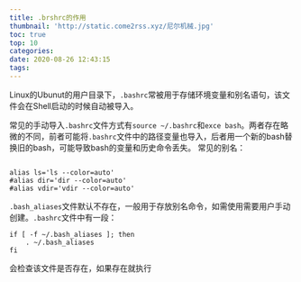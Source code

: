 ```yaml
---
title: .brshrc的作用
thumbnail: 'http://static.come2rss.xyz/尼尔机械.jpg'
toc: true
top: 10
categories:
date: 2020-08-26 12:43:15
tags:
---
```


Linux的Ubunut的用户目录下，`.bashrc`常被用于存储环境变量和别名语句，该文件会在Shell启动的时候自动被导入。

<!-- more -->

常见的手动导入`.bashrc`文件方式有`source ~/.bashrc`和`exce bash`。两者存在略微的不同，前者可能将`.bashrc`文件中的路径变量也导入，后者用一个新的bash替换旧的bash，可能导致bash的变量和历史命令丢失。
常见的别名：

```shell

alias ls='ls --color=auto'
#alias dir='dir --color=auto'
#alias vdir='vdir --color=auto'
```
`.bash_aliases`文件默认不存在，一般用于存放别名命令，如需使用需要用户手动创建。`.bashrc`文件中有一段：
```shell
if [ -f ~/.bash_aliases ]; then
    . ~/.bash_aliases
fi
```
会检查该文件是否存在，如果存在就执行


